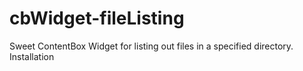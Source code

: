 cbWidget-fileListing
====================

Sweet ContentBox Widget for listing out files in a specified directory.  Installation
